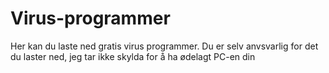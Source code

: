 # Virus-programmer
Her kan du laste ned gratis virus programmer. Du er selv anvsvarlig for det du laster ned, jeg tar ikke skylda for å ha ødelagt PC-en din
